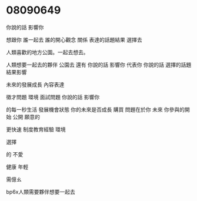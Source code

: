 # 08090649
你說的話
影響你

想跟你
誰一起去
誰的開心觀念
關係
表達的話題結果
選擇去

人類喜歡的地方公園。一起去想去。

人類想要一起去的夥伴
公園去
還有
你說的話
影響你
代表你
你說的話
選擇的話題結果影響

未來的發展成長
內容表達

徵才問題
環境
面試問題
你說的話
影響你

的每一秒生活
發展機會狀態
你的未來是否成長
購買
問題在於你
未來
你參與的開始
公開
願意的

更快速
制度教育經驗
環境



選擇

的
不愛


健康
年輕

需億ㄠ


bp6x人類需要夥伴想要一起去


